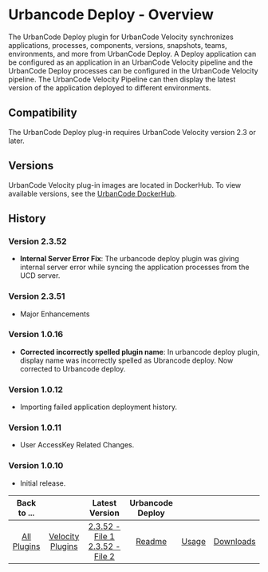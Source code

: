 
# Urbancode Deploy - Overview

The UrbanCode Deploy plugin for UrbanCode Velocity synchronizes applications, processes, components, versions, snapshots, teams, environments, and more from UrbanCode Deploy. A Deploy application can be configured as an application in an UrbanCode Velocity pipeline and the UrbanCode Deploy processes can be configured in the UrbanCode Velocity pipeline. The UrbanCode Velocity Pipeline can then display the latest version of the application deployed to different environments.

## Compatibility

The UrbanCode Deploy plug-in requires UrbanCode Velocity version 2.3 or later.

## Versions

UrbanCode Velocity plug-in images are located in DockerHub. To view available versions, see the [UrbanCode DockerHub](https://hub.docker.com/r/urbancode/ucv-ext-ucd/tags).

## History


### Version 2.3.52

* **Internal Server Error Fix**: The urbancode deploy plugin was giving internal server error while syncing the application processes from the UCD server.

### Version 2.3.51

* Major Enhancements

### Version 1.0.16

* **Corrected incorrectly spelled plugin name**: In urbancode deploy plugin, display name was incorrectly spelled as Ubrancode deploy. Now corrected to Urbancode deploy.

### Version 1.0.12

* Importing failed application deployment history.

### Version 1.0.11

* User AccessKey Related Changes.

### Version 1.0.10

* Initial release.


|Back to ...||Latest Version|Urbancode Deploy |||
| :---: | :---: | :---: | :---: | :---: | :---: |
|[All Plugins](../../index.md)|[Velocity Plugins](../README.md)|[2.3.52 - File 1](https://raw.githubusercontent.com/UrbanCode/IBM-UCV-PLUGINS/main/files/ucv-ext-ucd/ucv-ext-ucd:2.3.52.tar.7z.001) [2.3.52 - File 2](https://raw.githubusercontent.com/UrbanCode/IBM-UCV-PLUGINS/main/files/ucv-ext-ucd/ucv-ext-ucd:2.3.52.tar.7z.002)|[Readme](README.md)|[Usage](usage.md)|[Downloads](downloads.md)|
